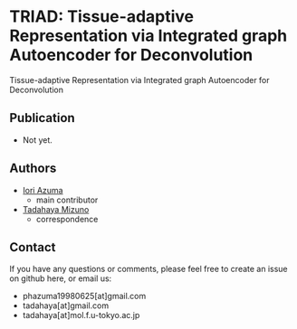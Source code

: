# TRIAD: Tissue-adaptive Representation via Integrated graph Autoencoder for Deconvolution
Tissue-adaptive Representation via Integrated graph Autoencoder for Deconvolution


## Publication
- Not yet.

## Authors
- [Iori Azuma](https://github.com/groovy-phazuma)  
    - main contributor  
- [Tadahaya Mizuno](https://github.com/tadahayamiz)  
    - correspondence  

## Contact
If you have any questions or comments, please feel free to create an issue on github here, or email us:  
- phazuma19980625[at]gmail.com  
- tadahaya[at]gmail.com  
- tadahaya[at]mol.f.u-tokyo.ac.jp  
